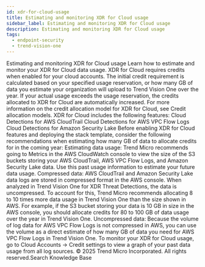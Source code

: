 ```yaml
---
id: xdr-for-cloud-usage
title: Estimating and monitoring XDR for Cloud usage
sidebar_label: Estimating and monitoring XDR for Cloud usage
description: Estimating and monitoring XDR for Cloud usage
tags:
  - endpoint-security
  - trend-vision-one
---
```


 Estimating and monitoring XDR for Cloud usage Learn how to estimate and monitor your XDR for Cloud data usage. XDR for Cloud requires credits when enabled for your cloud accounts. The initial credit requirement is calculated based on your specified usage reservation, or how many GB of data you estimate your organization will upload to Trend Vision One over the year. If your actual usage exceeds the usage reservation, the credits allocated to XDR for Cloud are automatically increased. For more information on the credit allocation model for XDR for Cloud, see Credit allocation models. XDR for Cloud includes the following features: Cloud Detections for AWS CloudTrail Cloud Detections for AWS VPC Flow Logs Cloud Detections for Amazon Security Lake Before enabling XDR for Cloud features and deploying the stack template, consider the following recommendations when estimating how many GB of data to allocate credits for in the coming year: Estimating data usage: Trend Micro recommends going to Metrics in the AWS CloudWatch console to view the size of the S3 buckets storing your AWS CloudTrail, AWS VPC Flow Logs, and Amazon Security Lake data. Use this past usage information to estimate your future data usage. Compressed data: AWS CloudTrail and Amazon Security Lake data logs are stored in compressed format in the AWS console. When analyzed in Trend Vision One for XDR Threat Detections, the data is uncompressed. To account for this, Trend Micro recommends allocating 8 to 10 times more data usage in Trend Vision One than the size shown in AWS. For example, if the S3 bucket storing your data is 10 GB in size in the AWS console, you should allocate credits for 80 to 100 GB of data usage over the year in Trend Vision One. Uncompressed data: Because the volume of log data for AWS VPC Flow Logs is not compressed in AWS, you can use the volume as a direct estimate of how many GB of data you need for AWS VPC Flow Logs in Trend Vision One. To monitor your XDR for Cloud usage, go to Cloud Accounts → Credit settings to view a graph of your past data usage from all log sources. © 2025 Trend Micro Incorporated. All rights reserved.Search Knowledge Base
